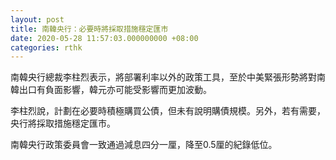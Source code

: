 ```yaml
---
layout: post
title: 南韓央行：必要時將採取措施穩定匯市
date: 2020-05-28 11:57:03.000000000 +08:00
categories: rthk
---
```


南韓央行總裁李柱烈表示，將部署利率以外的政策工具，至於中美緊張形勢將對南韓出口有負面影響，韓元亦可能受影響而更加波動。

李柱烈說，計劃在必要時積極購買公債，但未有說明購債規模。另外，若有需要，央行將採取措施穩定匯市。

南韓央行政策委員會一致通過減息四分一厘，降至0.5厘的紀錄低位。

